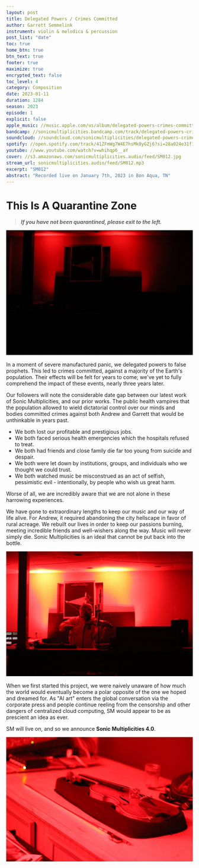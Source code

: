 ```yaml
---
layout: post
title: Delegated Powers / Crimes Committed
author: Garrett Semmelink
instrument: violin & melodica & percussion
post_list: "date"
toc: true
home_btn: true
btn_text: true
footer: true
maximize: true
encrypted_text: false
toc_level: 4
category: Composition
date: 2023-01-11
duration: 1284
season: 2023
episode: 1
explicit: false
apple_music: //music.apple.com/us/album/delegated-powers-crimes-committed-live/1668193003?i=1668193004
bandcamp: //sonicmultiplicities.bandcamp.com/track/delegated-powers-crimes-committed
soundcloud: //soundcloud.com/sonicmultiplicities/delegated-powers-crimes-committed
spotify: //open.spotify.com/track/41ZFmWg7W4E7hsMk0yGZj6?si=28a024e31f1e483b
youtube: //www.youtube.com/watch?v=whihqp6__aY
cover: //s3.amazonaws.com/sonicmultiplicities.audio/feed/SM012.jpg
stream_url: sonicmultiplicities.audio/feed/SM012.mp3
excerpt: "SM012"
abstract: "Recorded live on January 7th, 2023 in Bon Aqua, TN"
---
```


# This Is A Quarantine Zone
> ***If you have not been quarantined, please exit to the left.***

![](/assets/img/dpcc1.jpg)

In a moment of severe manufactured panic, we delegated powers to false prophets.
This led to crimes committed, against a majority of the Earth's population.
Their effects will be felt for years to come; we've yet to fully comprehend the
impact of these events, nearly three years later.

Our followers will note the considerable date gap between our latest work of
Sonic Multiplicities, and our prior works. The public health vampires that the
population allowed to wield dictatorial control over our minds and bodies
committed crimes against both Andrew and Garrett that would be unthinkable in
years past.

- We both lost our profitable and prestigious jobs.
- We both faced serious health emergencies which the hospitals refused to treat.
- We both had friends and close family die far too young from suicide and despair.
- We both were let down by institutions, groups, and individuals who we thought we
could trust.
- We both watched music be misconstrued as an act of selfish, pessimistic evil -
intentionally, by people who wish us great harm.

Worse of all, we are incredibly aware that we are not alone in these harrowing
experiences.

We have gone to extraordinary lengths to keep our music and our way of life
alive. For Andrew, it required abandoning the city hellscape in favor of rural
acreage. We rebuilt our lives in order to keep our passions burning, meeting
incredible friends and well-wishers along the way. Music will never simply die.
Sonic Multiplicities is an ideal that cannot be put back into the bottle.

![](/assets/img/dpcc3.jpg)

When we first started this project, we were naively unaware of how much the
world would eventually become a polar opposite of the one we hoped and dreamed
for. As "AI art" enters the global conversation via the corporate press and
people continue reeling from the censorship and other dangers of centralized
cloud computing, SM would appear to be as prescient an idea as ever.

SM will live on, and so we announce **Sonic Multiplicities 4.0**.

![](/assets/img/dpcc2.jpg)

